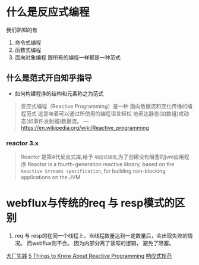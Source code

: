 # 什么是反应式编程
我们熟知的有
1. 命令式编程
2. 函数式编程
3. 面向对象编程
跟所有的编程一样都是一种范式
## 什么是范式开自知乎指导
- 如何构建程序的结构和元素称之为范式
> 反应式编程（Reactive Programming）是一种
> 面向数据流和变化传播的编程范式
> 这意味着可以通过所使用的编程语言轻松
> 地表达静态(如数组)或动态(如事件发射器)数据流。
> — https://en.wikipedia.org/wiki/Reactive_programming
### reactor 3.x 
> Reactor 是第4代反应式库,给予 `响应式规范`,为了创建没有阻塞的jvm应用程序
> Reactor is a fourth-generation reactive library, based on the `Reactive Streams specification`, for building non-blocking applications on the JVM


# webflux与传统的req 与 resp模式的区别
1. req 与 resp的在同一个线程上。当线程数量达到一定数量后，会出现失败的情况。
而webflux则不会。
因为内部分离了读写的逻辑，
避免了阻塞。

[大厂实践](https://zhuanlan.zhihu.com/p/152325857)
[5 Things to Know About Reactive Programming](https://developers.redhat.com/blog/2017/06/30/5-things-to-know-about-reactive-programming/)
[响应式规范](https://www.reactive-streams.org)